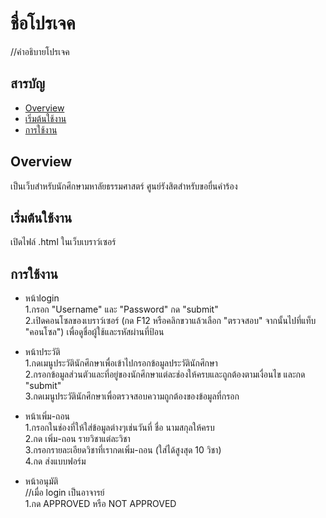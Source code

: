 # ชื่อโปรเจค
//คำอธิบายโปรเจค

## สารบัญ
- [Overview](#Overview)
- [เริ่มต้นใช้งาน](#เริ่มต้นใช้งาน)
- [การใช้งาน](#การใช้งาน)

## Overview
เป็นเว็บสำหรับนักศึกษามหาลัยธรรมศาสตร์ ศูนย์รังสิตสำหรับขอยื่นคำร้อง

## เริ่มต้นใช้งาน
เปิดไฟล์ .html ในเว็บเบราว์เซอร์

## การใช้งาน
- หน้าlogin <br>
  1.กรอก "Username" และ "Password" กด "submit" <br>
  2.เปิดคอนโซลของเบราว์เซอร์ (กด F12 หรือคลิกขวาแล้วเลือก "ตรวจสอบ" จากนั้นไปที่แท็บ "คอนโซล") เพื่อดูชื่อผู้ใช้และรหัสผ่านที่ป้อน
  
- หน้าประวัติ <br>
  1.กดเมนูประวัตินักศึกษาเพื่อเข้าไปกรอกข้อมูลประวัตินักศึกษา <br>
  2.กรอกข้อมูลส่วนตัวและที่อยู่ของนักศึกษาแต่ละช่องให้ครบและถูกต้องตามเงื่อนไข และกด "submit" <br>
  3.กดเมนูประวัตินักศึกษาเพื่อตรวจสอบความถูกต้องของข้อมูลที่กรอก 

- หน้าเพิ่ม-ถอน <br>
    1.กรอกในช่องที่ให้ใส่ข้อมูลต่างๆเช่นวันที่ ชื่อ นามสกุลให้ครบ <br>
    2.กด เพิ่ม-ถอน รายวิชาแต่ละวิชา <br>
    3.กรอกรายละเอียดวิชาที่เรากดเพิ่ม-ถอน (ใส่ได้สูงสุด 10 วิชา) <br>
    4.กด ส่งแบบฟอร์ม

- หน้าอนุมัติ <br>
//เมื่อ login เป็นอาจารย์ <br>
   1.กด APPROVED หรือ NOT APPROVED







